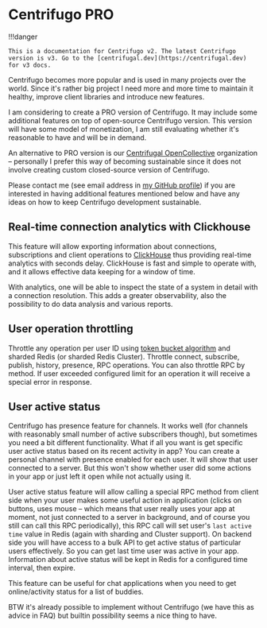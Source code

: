 # Centrifugo PRO

!!!danger

    This is a documentation for Centrifugo v2. The latest Centrifugo version is v3. Go to the [centrifugal.dev](https://centrifugal.dev) for v3 docs.

Centrifugo becomes more popular and is used in many projects over the world. Since it's rather big project I need more and more time to maintain it healthy, improve client libraries and introduce new features.

I am considering to create a PRO version of Centrifugo. It may include some additional features on top of open-source Centrifugo version. This version will have some model of monetization, I am still evaluating whether it's reasonable to have and will be in demand.

An alternative to PRO version is our [Centrifugal OpenCollective](https://opencollective.com/centrifugal) organization – personally I prefer this way of becoming sustainable since it does not involve creating custom closed-source version of Centrifugo.

Please contact me (see email address in [my GitHub profile](https://github.com/FZambia)) if you are interested in having additional features mentioned below and have any ideas on how to keep Centrifugo development sustainable.

## Real-time connection analytics with Clickhouse

This feature will allow exporting information about connections, subscriptions and client operations to [ClickHouse](https://clickhouse.tech/) thus providing real-time analytics with seconds delay. ClickHouse is fast and simple to operate with, and it allows effective data keeping for a window of time.  

With analytics, one will be able to inspect the state of a system in detail with a connection resolution. This adds a greater observability, also the possibility to do data analysis and various reports.

## User operation throttling

Throttle any operation per user ID using [token bucket algorithm](https://en.wikipedia.org/wiki/Token_bucket) and sharded Redis (or sharded Redis Cluster). Throttle connect, subscribe, publish, history, presence, RPC operations. You can also throttle RPC by method. If user exceeded configured limit for an operation it will receive a special error in response.

## User active status

Centrifugo has presence feature for channels. It works well (for channels with reasonably small number of active subscribers though), but sometimes you need a bit different functionality. What if all you want is get specific user active status based on its recent activity in app? You can create a personal channel with presence enabled for each user. It will show that user connected to a server. But this won't show whether user did some actions in your app or just left it open while not actually using it.

User active status feature will allow calling a special RPC method from client side when your user makes some useful action in application (clicks on buttons, uses mouse – which means that user really uses your app at moment, not just connected to a server in background, and of course you still can call this RPC periodically), this RPC call will set user's `last active time` value in Redis (again with sharding and Cluster support). On backend side you will have access to a bulk API to get active status of particular users effectively. So you can get last time user was active in your app. Information about active status will be kept in Redis for a configured time interval, then expire.

This feature can be useful for chat applications when you need to get online/activity status for a list of buddies.

BTW it's already possible to implement without Centrifugo (we have this as advice in FAQ) but builtin possibility seems a nice thing to have.

